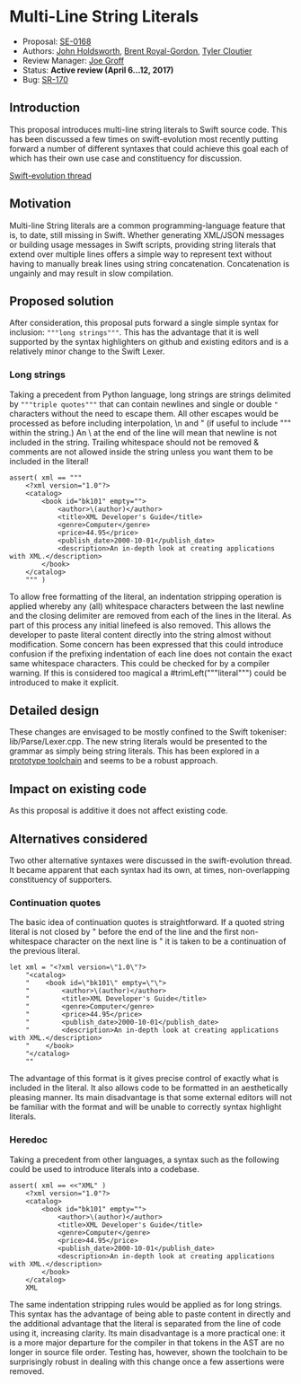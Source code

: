# Multi-Line String Literals

* Proposal: [SE-0168](0168-multi-line-string-literals.md)
* Authors: [John Holdsworth](https://github.com/johnno1962), [Brent Royal-Gordon](https://github.com/brentdax), [Tyler Cloutier](https://github.com/TheArtOfEngineering)
* Review Manager: [Joe Groff](https://github.com/jckarter)
* Status: **Active review (April 6...12, 2017)**
* Bug: [SR-170](https://bugs.swift.org/browse/SR-170)

## Introduction

This proposal introduces multi-line string literals to Swift source code.
This has been discussed a few times on swift-evolution most recently
putting forward a number of different syntaxes that could achieve this goal
each of which has their own use case and constituency for discussion.

[Swift-evolution thread](https://lists.swift.org/pipermail/swift-evolution/Week-of-Mon-20151207/001565.html)

## Motivation

Multi-line String literals are a common programming-language feature that is, to date, still missing in
Swift. Whether generating XML/JSON messages or building usage messages in Swift scripts, providing string
literals that extend over multiple lines offers a simple way to represent text without having to manually
break lines using string concatenation. Concatenation is ungainly and may result in slow compilation.

## Proposed solution

After consideration, this proposal puts forward a single simple syntax for inclusion: `"""long strings"""`.
This has the advantage that it is well supported by the syntax highlighters on github and existing editors
and is a relatively minor change to the Swift Lexer.

### Long strings

Taking a precedent from Python language, long strings are strings delimited by `"""triple quotes"""`
that can contain newlines and single or double `"` characters without the need to escape them.
All other escapes would be processed as before including interpolation, \n and \" (if useful to
include """ within the string.) An \ at the end of the line will mean that newline is not 
included in the string. Trailing whitespace should not be removed & comments are not allowed
inside the string unless you want them to be included in the literal!

    assert( xml == """
        <?xml version="1.0"?>
        <catalog>
            <book id="bk101" empty="">
                <author>\(author)</author>
                <title>XML Developer's Guide</title>
                <genre>Computer</genre>
                <price>44.95</price>
                <publish_date>2000-10-01</publish_date>
                <description>An in-depth look at creating applications with XML.</description>
            </book>
        </catalog>
        """ )

To allow free formatting of the literal, an indentation stripping operation is applied whereby any (all) 
whitespace characters between the last newline and the closing delimiter are removed from each of the
lines in the literal. As part of this process any initial linefeed is also removed. This allows the
developer to paste literal content directly into the string almost without modification. Some concern
has been expressed that this could introduce confusion if the prefixing indentation of each line does
not contain the exact same whitespace characters. This could be checked for by a compiler warning.
If this is considered too magical a #trimLeft("""literal""") could be introduced to make it explicit.

## Detailed design

These changes are envisaged to be mostly confined to the Swift tokeniser: lib/Parse/Lexer.cpp.
The new string literals would be presented to the grammar as simply being string literals.
This has been explored in a [prototype toolchain](http://johnholdsworth.com/swift-LOCAL-2017-04-09-a-osx.tar.gz)
and seems to be a robust approach.

## Impact on existing code

As this proposal is additive it does not affect existing code.

## Alternatives considered

Two other alternative syntaxes were discussed in the swift-evolution thread.
It became apparent that each syntax had its own, at times, non-overlapping
constituency of supporters.

### Continuation quotes

The basic idea of continuation quotes is straightforward. If a quoted string literal is not closed by "
before the end of the line and the first non-whitespace character on the next line is " it is taken to
be a continuation of the previous literal.

    let xml = "<?xml version=\"1.0\"?>
        "<catalog>
        "    <book id=\"bk101\" empty=\"\">
        "        <author>\(author)</author>
        "        <title>XML Developer's Guide</title>
        "        <genre>Computer</genre>
        "        <price>44.95</price>
        "        <publish_date>2000-10-01</publish_date>
        "        <description>An in-depth look at creating applications with XML.</description>
        "    </book>
        "</catalog>
        ""

The advantage of this format is it gives precise control of exactly what is included in the literal. It also
allows code to be formatted in an aesthetically pleasing manner. Its main disadvantage is that some external 
editors will not be familiar with the format and will be unable to correctly syntax highlight literals.

### Heredoc

Taking a precedent from other languages, a syntax such as the following could be used to introduce
literals into a codebase. 

    assert( xml == <<"XML" )
        <?xml version="1.0"?>
        <catalog>
            <book id="bk101" empty="">
                <author>\(author)</author>
                <title>XML Developer's Guide</title>
                <genre>Computer</genre>
                <price>44.95</price>
                <publish_date>2000-10-01</publish_date>
                <description>An in-depth look at creating applications with XML.</description>
            </book>
        </catalog>
        XML

The same indentation stripping rules would be applied as for long strings. This syntax has the 
advantage of being able to paste content in directly and the additional advantage that the
literal is separated from the line of code using it, increasing clarity. Its main disadvantage
is a more practical one: it is a more major departure for the compiler in that tokens
in the AST are no longer in source file order. Testing has, however, shown the toolchain
to be surprisingly robust in dealing with this change once a few assertions were removed.

